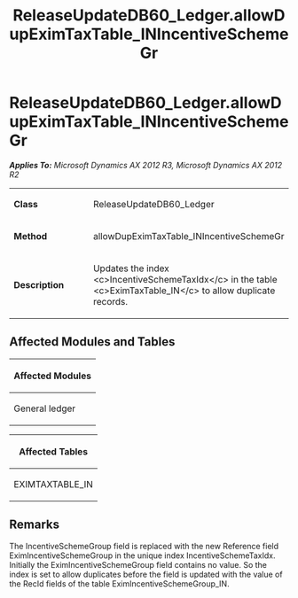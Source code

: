 ﻿---
title: ReleaseUpdateDB60_Ledger.allowDupEximTaxTable_INIncentiveSchemeGr
TOCTitle: ReleaseUpdateDB60_Ledger.allowDupEximTaxTable_INIncentiveSchemeGr
ms:assetid: c9ba299e-3b49-e771-2b66-8809e0cdbbb1
ms:mtpsurl: https://msdn.microsoft.com/en-us/library/JJ719631(v=AX.60)
ms:contentKeyID: 49711197
ms.date: 05/18/2015
mtps_version: v=AX.60
---

# ReleaseUpdateDB60\_Ledger.allowDupEximTaxTable\_INIncentiveSchemeGr 


_**Applies To:** Microsoft Dynamics AX 2012 R3, Microsoft Dynamics AX 2012 R2_

<table>
<colgroup>
<col style="width: 50%" />
<col style="width: 50%" />
</colgroup>
<tbody>
<tr class="odd">
<td><p><strong>Class</strong></p></td>
<td><p>ReleaseUpdateDB60_Ledger</p></td>
</tr>
<tr class="even">
<td><p><strong>Method</strong></p></td>
<td><p>allowDupEximTaxTable_INIncentiveSchemeGr</p></td>
</tr>
<tr class="odd">
<td><p><strong>Description</strong></p></td>
<td><p>Updates the index &lt;c&gt;IncentiveSchemeTaxIdx&lt;/c&gt; in the table &lt;c&gt;EximTaxTable_IN&lt;/c&gt; to allow duplicate records.</p></td>
</tr>
</tbody>
</table>


## Affected Modules and Tables

<table>
<colgroup>
<col style="width: 100%" />
</colgroup>
<thead>
<tr class="header">
<th><p>Affected Modules</p></th>
</tr>
</thead>
<tbody>
<tr class="odd">
<td><p>General ledger</p></td>
</tr>
</tbody>
</table>


<table>
<colgroup>
<col style="width: 100%" />
</colgroup>
<thead>
<tr class="header">
<th><p>Affected Tables</p></th>
</tr>
</thead>
<tbody>
<tr class="odd">
<td><p>EXIMTAXTABLE_IN</p></td>
</tr>
</tbody>
</table>


## Remarks

The IncentiveSchemeGroup field is replaced with the new Reference field EximIncentiveSchemeGroup in the unique index IncentiveSchemeTaxIdx. Initially the EximIncentiveSchemeGroup field contains no value. So the index is set to allow duplicates before the field is updated with the value of the RecId fields of the table EximIncentiveSchemeGroup\_IN.

  


